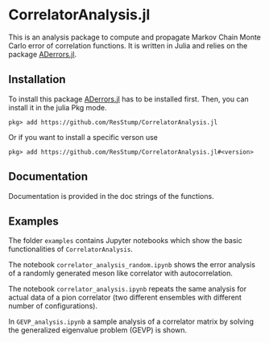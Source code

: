 # CorrelatorAnalysis.jl
This is an analysis package to compute and propagate Markov Chain Monte Carlo error of correlation functions. It is written in Julia and relies on the package [ADerrors.jl](https://igit.ific.uv.es/alramos/aderrors.jl).

## Installation
To install this package [ADerrors.jl](https://igit.ific.uv.es/alramos/aderrors.jl) has to be installed first. Then, you can install it in the julia Pkg mode.
```
pkg> add https://github.com/ResStump/CorrelatorAnalysis.jl
```
Or if you want to install a specific verson use
```
pkg> add https://github.com/ResStump/CorrelatorAnalysis.jl#<version>
```

## Documentation
Documentation is provided in the doc strings of the functions.


## Examples
The folder `examples` contains Jupyter notebooks which show the basic functionalities of `CorrelatorAnalysis`.

The notebook `correlator_analysis_random.ipynb` shows the error analysis of a randomly generated meson like correlator with autocorrelation.

The notebook `correlator_analysis.ipynb` repeats the same analysis for actual data of a pion correlator (two different ensembles with different number of configurations).

In `GEVP_analysis.ipynb` a sample analysis of a correlator matrix by solving the generalized eigenvalue problem (GEVP) is shown.
